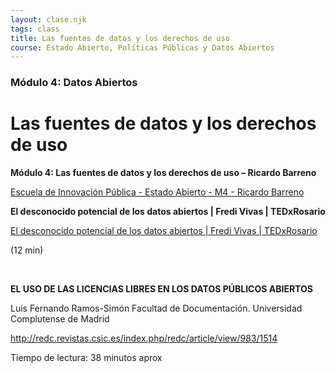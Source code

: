 ```yaml
---
layout: clase.njk
tags: class
title: Las fuentes de datos y los derechos de uso
course: Estado Abierto, Políticas Públicas y Datos Abiertos
---
```

### Módulo 4: Datos Abiertos

# Las fuentes de datos y los derechos de uso

**Módulo 4: Las fuentes de datos y los derechos de uso – Ricardo Barreno**

[Escuela de Innovación Pública -  Estado Abierto - M4 - Ricardo Barreno](https://www.youtube.com/embed/5rHmO_uQZqA?feature=oembed)

**El desconocido potencial de los datos abiertos | Fredi Vivas | TEDxRosario**

[El desconocido potencial de los datos abiertos | Fredi Vivas | TEDxRosario](https://www.youtube.com/embed/glpfvD5G64c?feature=oembed)

(12 min)

 

**EL USO DE LAS LICENCIAS LIBRES EN LOS DATOS PÚBLICOS ABIERTOS**

Luis Fernando Ramos-Simón Facultad de Documentación. Universidad Complutense de Madrid

<http://redc.revistas.csic.es/index.php/redc/article/view/983/1514>

Tiempo de lectura: 38 minutos aprox